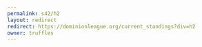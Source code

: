 ```yaml
---
permalink: s42/h2
layout: redirect
redirect: https://dominionleague.org/current_standings?div=h2
owner: truffles
---
```

